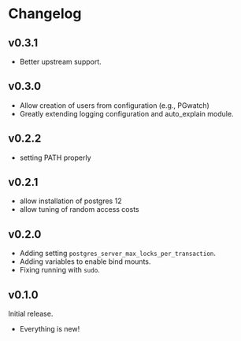 # Changelog

## v0.3.1

- Better upstream support.

## v0.3.0

- Allow creation of users from configuration (e.g., PGwatch)
- Greatly extending logging configuration and auto_explain module.

## v0.2.2

- setting PATH properly

## v0.2.1

- allow installation of postgres 12
- allow tuning of random access costs

## v0.2.0

- Adding setting `postgres_server_max_locks_per_transaction`.
- Adding variables to enable bind mounts.
- Fixing running with `sudo`.

## v0.1.0

Initial release.

- Everything is new!
